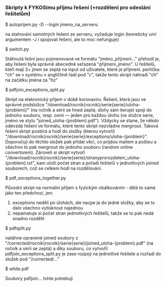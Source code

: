 ### Skripty k FYKOSímu příjmu řešení (+rozdělení pro odeslání řešitelům)

$ autoprijem.py -D --login jmeno_na_serveru

na stahování samotných řešení ze serveru, vyžaduje login
(teoreticky umí argumentem -J i spojovat řešení, ale to moc nefunguje)

$ switch.py 

Stáhnutá řešní jsou pojmenovaná ve formátu "jméno_příjmení..."
přehodí je, aby řešení byla správně abecedně seřazená "přijmení_jméno". U řešitelů, kteří mají 3+ jmen se zeptá na input od uživatele, které je příjmení.
perlička: "ch" se v systému v angličtině řadí pod "c", takže tento skript nahradí "ch" na začátku jména za "hz"

$ pdfjoin_exceptions_split.py

Skript na elekronický příjem v době koronaviru. Řešení, která jsou ve správné podsložce "/download/rocnik{rocnik}/serie{serie}/uloha-{problem}/" (na ročník a sérii se hned zeptá, úlohy sám iteruje) spojí do jednoho souboru, resp. osmi — jeden pro každou úlohu (ve složce serie, jméno ve stylu "joined_uloha-{problem}.pdf").
Vždycky se stane, že někdo odevzdá řešení ve formátu, které tento skript nezvládne mergnout. Taková řešení skript posbírá a hodí do složky (kterou vytvoří) "/download/rocnik{rocnik}/serie{serie}/exceptions/uloha-{problem}". Doporučuji do těchto složek pak přidat věci, co prijdou mailem a poštou a všechno to pak mergnout do jednoho souboru (random online convertorem).
Zároveň si skript vytvoří "/download/rocnik{rocnik}/serie{serie}/stranyprorozdeleni_uloha-{problem}.txt", kam uloží počet stran a pořadí řešitelů v jednotlivých joined souborech, což se celkem hodí na rozdělování.

$ pdf_exceptions_together.py

Původní skript na normální příjem s fyzickým obálkováním - dělá to samé jako ten předchozí, jen:
1) exceptions nedělí po úlohách, ale nacpe je do jedné složky, aby se to dalo všechno vytisknout najednou
2) nepamatuje si počet stran jednotlivých řešitelů, takže se to pak nedá snadno rozdělit

$ pdfsplit.py

natáhne opravené joined soubory z "/corrected/rocnik{rocnik}/serie{serie}/joined_uloha-{problem}.pdf" (na ročník a sérii se zeptá) a díky souboru, co vytvořil pdfjoin_exceptions_split.py je zase rozpojí na jednotlivé řešitele a rozřadí do složek pod "/corrected/..."


$ white.pdf

Soubory pdfjoin... tohle potrebuji
